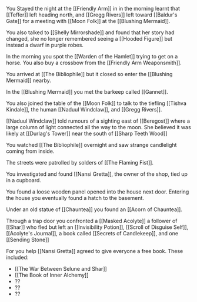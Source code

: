You Stayed  the night at the [[Friendly Arm]] in in the morning  learnt that [[Teffer]] left heading north, and [[Gregg Rivers]] left toward [[Baldur's Gate]] for a meeting with [[Moon Folk]] at the [[Blushing Mermaid]]. 

You also talked to [[Shelly Mirrorshade]] and found that her story had changed, she no longer remembered seeing a [[Hooded Figure]] but instead a dwarf in purple robes.

In the morning you spot the [[Warden of the Hamlet]] trying to get on a horse. You also buy a crossbow from the [[Friendly Arm Weaponsmith]].

You arrived at [[The Bibliophile]] but it closed so enter the [[Blushing Mermaid]] nearby.

In the [[Blushing Mermaid]] you met the barkeep called [[Gannet]].

You also joined the table of the [[Moon Folk]] to talk to the tiefling [[Tishva Kindale]], the human [[Naduul Windclaw]], and [[Gregg Rivers]].

[[Naduul Windclaw]] told rumours of a sighting east of [[Beregost]] where a large column of light connected all the way to the moon. She believed it was likely at [[Durlag's Tower]] near the south of [[Sharp Teeth Wood]]


You watched [[The Bibliophile]] overnight and saw strange candlelight coming from inside.

The streets were patrolled by solders of [[The Flaming Fist]].

You investigated and found [[Nansi Gretta]], the owner of the shop, tied up in a cupboard.

You found a loose wooden panel opened into the house next door. Entering the house you eventually found a hatch to the basement.

Under an old statue of [[Chauntea]] you found an [[Acorn of Chauntea]].

Through a trap door you confronted a [[Masked Acolyte]] a follower of [[Shar]] who fled but left an [[Invisibility Potion]], [[Scroll of Disguise Self]], [[Acolyte's Journal]], a book called [[Secrets of Candlekeep]], and one [[Sending Stone]]


For you help [[Nansi Gretta]] agreed to give everyone a free book. These included:

- [[The War Between Selune and Shar]]
- [[The Book of Inner Alchemy]]
- ??
- ??
- ??


